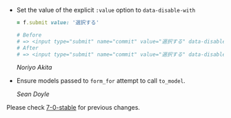 * Set the value of the explicit `:value` option to `data-disable-with`

    ```ruby
    = f.submit value: '選択する'

    # Before
    # => <input type="submit" name="commit" value="選択する" data-disable-with="登録する">
    # After
    # => <input type="submit" name="commit" value="選択する" data-disable-with="選択する">
    ```

    *Noriyo Akita*


* Ensure models passed to `form_for` attempt to call `to_model`.

    *Sean Doyle*

Please check [7-0-stable](https://github.com/rails/rails/blob/7-0-stable/actionview/CHANGELOG.md) for previous changes.
